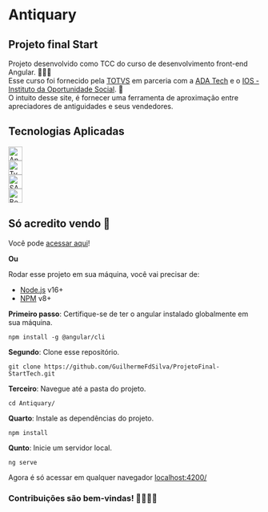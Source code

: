 # Antiquary

## Projeto final Start<Tech>

Projeto desenvolvido como TCC do curso de desenvolvimento front-end Angular. 👨🏽‍🏫 <br>
Esse curso foi fornecido pela [TOTVS](https://www.totvs.com/) em parceria com a [ADA Tech](https://ada.tech/) e o [IOS - Instituto da Oportunidade Social](https://ios.org.br/). 💜 <br>
O intuito desse site, é fornecer uma ferramenta de aproximação entre apreciadores de antiguidades e seus vendedores.

## Tecnologias Aplicadas
  
<a href="https://developer.mozilla.org/en-US/docs/Learn/Tools_and_testing/Client-side_JavaScript_frameworks/Angular_getting_started" target="_blank">
  <img src="https://guilhermefdsilva.github.io/read-db-myPortfolio/sticks/stick-angular.svg" alt="Angular" height="28px">
</a>
<br>
<a href="https://www.typescriptlang.org/docs/" target="_blank">
  <img src= "https://guilhermefdsilva.github.io/read-db-myPortfolio/sticks/stick-typescript.svg" alt="TypeScript" height="28px">
</a>
<br>
<a href="https://sass-lang.com/documentation/" target="_blank">
  <img src= "https://guilhermefdsilva.github.io/read-db-myPortfolio/sticks/stick-sass.svg" alt="SASS" height="28px">
</a>
<br>
<a href="https://getbootstrap.com.br/docs/4.1/getting-started/introduction/">
  <img src="https://guilhermefdsilva.github.io/read-db-myPortfolio/sticks/stick-bootstrap.svg" alt="Bootstrap" height="28px">
</a>

## Só acredito vendo 👀

Você pode [acessar aqui](http://antiquary-deploy.s3-website-sa-east-1.amazonaws.com/home)!

**Ou**

Rodar esse projeto em sua máquina, você vai precisar de:

* [Node.js](https://nodejs.org/en) v16+
* [NPM](https://docs.npmjs.com/cli/v6/commands/npm-install) v8+

**Primeiro passo**: Certifique-se de ter o angular instalado globalmente em sua máquina.
```
npm install -g @angular/cli
```

**Segundo**: Clone esse repositório.
```
git clone https://github.com/GuilhermeFdSilva/ProjetoFinal-StartTech.git
```

**Terceiro**: Navegue até a pasta do projeto.
```
cd Antiquary/
```

**Quarto**:  Instale as dependências do projeto.
```
npm install
```

**Qunto**: Inicie um servidor local.
```
ng serve
```

Agora é só acessar em qualquer navegador [localhost:4200/](http://localhost:4200/)

### Contribuições são bem-vindas! 🫱🏽‍🫲🏾
